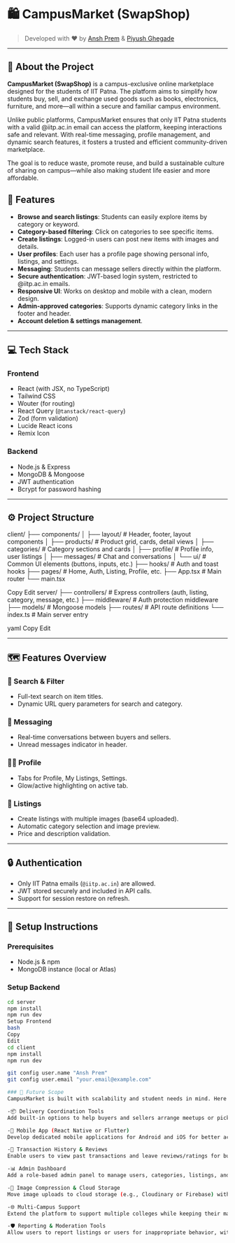 # 🛍️ CampusMarket (SwapShop)

> Developed with ❤️ by [Ansh Prem](https://github.com/anshprem) & [Piyush Ghegade](https://github.com/piyushghegade)

---

## 📖 About the Project
**CampusMarket (SwapShop)** is a campus-exclusive online marketplace designed for the students of IIT Patna. The platform aims to simplify how students buy, sell, and exchange used goods such as books, electronics, furniture, and more—all within a secure and familiar campus environment.

Unlike public platforms, CampusMarket ensures that only IIT Patna students with a valid @iitp.ac.in email can access the platform, keeping interactions safe and relevant. With real-time messaging, profile management, and dynamic search features, it fosters a trusted and efficient community-driven marketplace.

The goal is to reduce waste, promote reuse, and build a sustainable culture of sharing on campus—while also making student life easier and more affordable.

## 🚀 Features

- **Browse and search listings**: Students can easily explore items by category or keyword.
- **Category-based filtering**: Click on categories to see specific items.
- **Create listings**: Logged-in users can post new items with images and details.
- **User profiles**: Each user has a profile page showing personal info, listings, and settings.
- **Messaging**: Students can message sellers directly within the platform.
- **Secure authentication**: JWT-based login system, restricted to @iitp.ac.in emails.
- **Responsive UI**: Works on desktop and mobile with a clean, modern design.
- **Admin-approved categories**: Supports dynamic category links in the footer and header.
- **Account deletion & settings management**.

---

## 💻 Tech Stack

### Frontend

- React (with JSX, no TypeScript)
- Tailwind CSS
- Wouter (for routing)
- React Query (`@tanstack/react-query`)
- Zod (form validation)
- Lucide React icons
- Remix Icon

### Backend

- Node.js & Express
- MongoDB & Mongoose
- JWT authentication
- Bcrypt for password hashing

---

## ⚙️ Project Structure

client/
├── components/
│ ├── layout/ # Header, footer, layout components
│ ├── products/ # Product grid, cards, detail views
│ ├── categories/ # Category sections and cards
│ ├── profile/ # Profile info, user listings
│ ├── messages/ # Chat and conversations
│ └── ui/ # Common UI elements (buttons, inputs, etc.)
├── hooks/ # Auth and toast hooks
├── pages/ # Home, Auth, Listing, Profile, etc.
├── App.tsx # Main router
└── main.tsx

Copy
Edit
server/
├── controllers/ # Express controllers (auth, listing, category, message, etc.)
├── middleware/ # Auth protection middleware
├── models/ # Mongoose models
├── routes/ # API route definitions
└── index.ts # Main server entry

yaml
Copy
Edit

---

## 🗺️ Features Overview

### 🔎 Search & Filter
- Full-text search on item titles.
- Dynamic URL query parameters for search and category.

### 💬 Messaging
- Real-time conversations between buyers and sellers.
- Unread messages indicator in header.

### 🧑‍💼 Profile
- Tabs for Profile, My Listings, Settings.
- Glow/active highlighting on active tab.

### 📝 Listings
- Create listings with multiple images (base64 uploaded).
- Automatic category selection and image preview.
- Price and description validation.

---

## 🔒 Authentication

- Only IIT Patna emails (`@iitp.ac.in`) are allowed.
- JWT stored securely and included in API calls.
- Support for session restore on refresh.

---

## 🚧 Setup Instructions

### Prerequisites

- Node.js & npm
- MongoDB instance (local or Atlas)

### Setup Backend

```bash
cd server
npm install
npm run dev
Setup Frontend
bash
Copy
Edit
cd client
npm install
npm run dev

git config user.name "Ansh Prem"
git config user.email "your.email@example.com"

### 🔮 Future Scope
CampusMarket is built with scalability and student needs in mind. Here are some features and enhancements planned for future versions:

-📦 Delivery Coordination Tools
Add built-in options to help buyers and sellers arrange meetups or pickups more efficiently.

-📱 Mobile App (React Native or Flutter)
Develop dedicated mobile applications for Android and iOS for better accessibility and push notifications.

-🧾 Transaction History & Reviews
Enable users to view past transactions and leave reviews/ratings for buyers and sellers.

-📊 Admin Dashboard
Add a role-based admin panel to manage users, categories, listings, and resolve disputes.

-📸 Image Compression & Cloud Storage
Move image uploads to cloud storage (e.g., Cloudinary or Firebase) with auto-compression for faster load times.

-🌐 Multi-Campus Support
Extend the platform to support multiple colleges while keeping their marketplaces isolated.

-🛡️ Reporting & Moderation Tools
Allow users to report listings or users for inappropriate behavior, with moderation workflows.
